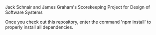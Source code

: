 Jack Schnair and James Graham's Scorekeeping Project for Design of Software Systems

Once you check out this repository, enter the command 'npm install' to properly install all dependencies.

